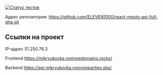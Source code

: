 [![Статус тестов](../../actions/workflows/tests.yml/badge.svg)](../../actions/workflows/tests.yml)

Адрес репозитория: https://github.com/ELEVEN1000/react-mesto-api-full-gha.git

## Ссылки на проект

IP-адрес 51.250.76.3

Frontend https://mikryukovka.nomoredomains.rocks/

Backend https://api.mikryukovka.nomoreparties.sbs/
